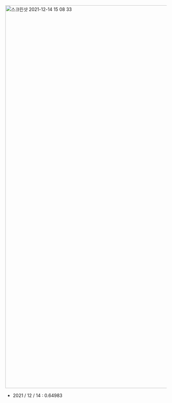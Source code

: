 <img width="1195" alt="스크린샷 2021-12-14 15 08 33" src="https://user-images.githubusercontent.com/49870977/145942723-a945f067-ff15-4315-8be0-21d560c7a704.png">

- 2021 / 12 / 14 : 0.64983
